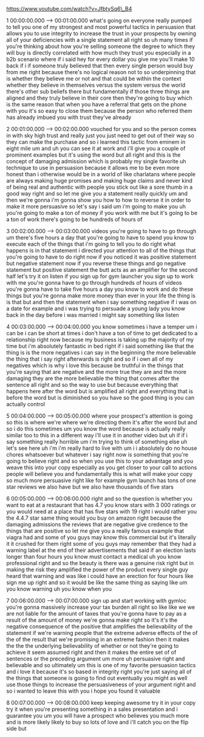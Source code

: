 https://www.youtube.com/watch?v=JfbtySq6\_B4

1 00:00:00.000 --\> 00:01:00.000 what's going on everyone really pumped
to tell you one of my strongest and most powerful tactics in persuasion
that allows you to use integrity to increase the trust in your prospects
by owning all of your deficiencies with a single statement all right so
uh many times if you're thinking about how you're selling someone the
degree to which they will buy is directly correlated with how much they
trust you especially in a b2b scenario where if i said hey for every
dollar you give me you'll make 10 back if i if someone truly believed
that then every single person would buy from me right because there's no
logical reason not to so underpinning that is whether they believe me or
not and that could be within the context whether they believe in
themselves versus the system versus the world there's other sub beliefs
there but fundamentally if those three things are aligned and they truly
believe in their core then they're going to buy which is the same reason
that when you have a referral that gets on the phone with you it's so
easy to close them because the person who referred them has already
imbued you with trust they've already

2 00:01:00.000 --\> 00:02:00.000 vouched for you and so the person comes
in with sky high trust and really just you just need to get out of their
way so they can make the purchase and so i learned this tactic from
eminem in eight mile um and uh you can see it at work and i'll give you
a couple of prominent examples but it's using the word but all right and
this is the concept of damaging admission which is probably my single
favorite uh technique to use in persuasion because it allows me to be
even more honest than i otherwise would be in a world of like charlatans
where people are always making huge promises and making huge claims and
never kind of being real and authentic with people you stick out like a
sore thumb in a good way right and so let me give you a statement really
quickly um and then we're gonna i'm gonna show you how to how to reverse
it in order to make it more persuasive so let's say i said um i'm going
to make you uh you're going to make a ton of money if you work with me
but it's going to be a ton of work there's going to be hundreds of hours
of

3 00:02:00.000 --\> 00:03:00.000 videos you're going to have to go
through um there's five hours a day that you're going to have to spend
you know to execute each of the things that i'm going to tell you to do
right what happens is in that statement i directed your attention to all
of the things that you're going to have to do right now if you noticed
it was positive statement but negative statement now if you reverse
these things and go negative statement but positive statement the butt
acts as an amplifier for the second half let's try it on listen if you
sign up for gym launcher you sign up to work with me you're gonna have
to go through hundreds of hours of videos you're gonna have to take five
hours a day you know to work and do these things but you're gonna make
more money than ever in your life the thing is is that but and then the
statement when i say something negative if i was on a date for example
and i was trying to persuade a young lady you know back in the day
before i was married i might say something like listen

4 00:03:00.000 --\> 00:04:00.000 you know sometimes i have a temper um i
can be i can be short at times i don't have a ton of time to get
dedicated to a relationship right now because my business is taking up
the majority of my time but i'm absolutely fantastic in bed right if i
said something like that the thing is is the more negatives i can say in
the beginning the more believable the thing that i say right afterwards
is right and so if i own all of my negatives which is why i love this
because be truthful in the things that you're saying that are negative
and the more true they are and the more damaging they are the more
believable the thing that comes after the sentence all right and so the
way to use but because everything that happens here after the word but
is amplified all right and everything that is before the word but is
diminished so you have so the good thing is you can actually control

5 00:04:00.000 --\> 00:05:00.000 where your prospect's attention is
going so this is where we're where we're directing them it's after the
word but and so i do this sometimes um you know the word because is
actually really similar too to this in a different way i'll use it in
another video but uh if if i say something really horrible um i'm trying
to think of something else uh let's see here uh i'm i'm really hard to
live with um i i absolutely do no house chores whatsoever but whatever i
say right now is something that you're going to believe right and so
when you use this to your advantage and you weave this into your copy
especially as you get closer to your call to actions people will believe
you and fundamentally this is what will make your copy so much more
persuasive right like for example gym launch has tons of one star
reviews we also have but we also have thousands of five stars

6 00:05:00.000 --\> 00:06:00.000 right and so the question is whether
you want to eat at a restaurant that has 4.7 you know stars with 3 000
ratings or you would need at a place that has five stars with 19 right i
would rather you the 4.4.7 star same thing would you buy on amazon right
because the damaging admissions the reviews that are negative give
credence to the things that are positive so let me give you a really
famous example that viagra had and some of you guys may know this
commercial but it's literally it it crushed for them right some of you
guys may remember that they had a warning label at the end of their
advertisements that said if an election lasts longer than four hours you
know must contact a medical uh you know professional right and so the
beauty is there was a genuine risk right but in making the risk they
amplified the power of the product every single guy heard that warning
and was like i could have an erection for four hours like sign me up
right and so it would be like the same thing as saying like um you know
warning uh you know when you

7 00:06:00.000 --\> 00:07:00.000 sign up and start working with gymloc
you're gonna massively increase your tax burden all right so like like
we we are not liable for the amount of taxes that you're gonna have to
pay as a result of the amount of money we're gonna make right so it's
it's the negative consequence of the positive that amplifies the
believability of the statement if we're warning people that the extreme
adverse effects of the of the of the result that we're promising in an
extreme fashion then it makes the the the underlying believability of
whether or not they're going to achieve it seem assumed right and then
it makes the entire set of of sentences or the preceding argument um
more uh persuasive right and believable and so ultimately um this is one
of my favorite persuasion tactics and i love it because it's so based in
integrity right you're just saying all of the things that someone is
going to find out eventually you might as well use those things to
increase the persuasiveness of your argument right and so i wanted to
leave this with you i hope you found it valuable

8 00:07:00.000 --\> 00:08:00.000 keep keeping awesome try it in your
copy try it when you're presenting something in a sales presentation and
i guarantee you um you will have a prospect who believes you much more
and is more likely likely to buy so lots of love and i'll catch you on
the flip side but
